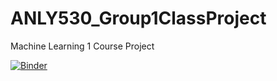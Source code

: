 # ANLY530_Group1ClassProject
Machine Learning 1 Course Project

[![Binder](https://mybinder.org/badge_logo.svg)](https://mybinder.org/v2/gh/outcastgeek/ANLY530_Group1ClassProject/master)
